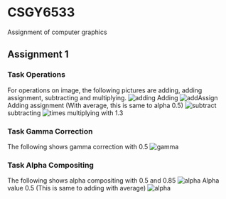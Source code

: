 # CSGY6533
Assignment of computer graphics
## Assignment 1
### Task Operations
For operations on image, the following pictures are adding, adding assignment, subtracting and multiplying. 
![adding](HW1/readme/Add.png)
Adding
![addAssign](HW1/readme/AddAssign.png)
Adding assignment (With average, this is same to alpha 0.5)
![subtract](HW1/readme/subtract.png)
subtracting
![times](HW1/readme/times130.png)
multiplying with 1.3
### Task Gamma Correction
The following shows gamma correction with 0.5
![gamma](HW1/readme/gamma.png)
### Task Alpha Compositing
The following shows alpha compositing with 0.5 and 0.85
![alpha](HW1/readme/alpha50.png)
Alpha value 0.5 (This is same to adding with average)
![alpha](HW1/readme/alpha85.png)
